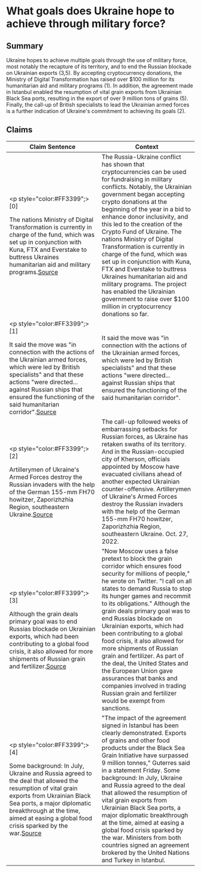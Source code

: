 # What goals does Ukraine hope to achieve through military force?

## Summary
Ukraine hopes to achieve multiple goals through the use of military force, most notably the recapture of its territory, and to end the Russian blockade on Ukrainian exports (3,5). By accepting cryptocurrency donations, the Ministry of Digital Transformation has raised over $100 million for its humanitarian aid and military programs (1). In addition, the agreement made in Istanbul enabled the resumption of vital grain exports from Ukrainian Black Sea ports, resulting in the export of over 9 million tons of grains (5). Finally, the call-up of British specialists to lead the Ukrainian armed forces is a further indication of Ukraine's commitment to achieving its goals (2).

## Claims
| Claim Sentence | Context |
|---|---|
|<p style="color:#FF3399";>[0]</p>The nations Ministry of Digital Transformation is currently in charge of the fund, which was set up in conjunction with Kuna, FTX and Everstake to buttress Ukraines humanitarian aid and military programs.<a href="https://cointelegraph.com/news/what-the-russia-ukraine-conflict-has-revealed-about-crypto" target="_blank">Source</a>| The Russia-Ukraine conflict has shown that cryptocurrencies can be used for fundraising in military conflicts. Notably, the Ukrainian government began accepting crypto donations at the beginning of the year in a bid to enhance donor inclusivity, and this led to the creation of the Crypto Fund of Ukraine. The nations Ministry of Digital Transformation is currently in charge of the fund, which was set up in conjunction with Kuna, FTX and Everstake to buttress Ukraines humanitarian aid and military programs. The project has enabled the Ukrainian government to raise over $100 million in cryptocurrency donations so far.|
|<p style="color:#FF3399";>[1]</p>It said the move was "in connection with the actions of the Ukrainian armed forces, which were led by British specialists" and that these actions "were directed... against Russian ships that ensured the functioning of the said humanitarian corridor".<a href="https://www.bbc.com/news/world-europe-63439760" target="_blank">Source</a>| It said the move was "in connection with the actions of the Ukrainian armed forces, which were led by British specialists" and that these actions "were directed... against Russian ships that ensured the functioning of the said humanitarian corridor".|
|<p style="color:#FF3399";>[2]</p>Artillerymen of Ukraine's Armed Forces destroy the Russian invaders with the help of the German 155-mm FH70 howitzer, Zaporizhzhia Region, southeastern Ukraine.<a href="https://www.cbsnews.com/news/russia-invasion-ukraine-signs-unraveling/" target="_blank">Source</a>| The call-up followed weeks of embarrassing setbacks for Russian forces, as Ukraine has retaken swaths of its territory. And in the Russian-occupied city of Kherson, officials appointed by Moscow have evacuated civilians ahead of another expected Ukrainian counter-offensive. Artillerymen of Ukraine's Armed Forces destroy the Russian invaders with the help of the German 155-mm FH70 howitzer, Zaporizhzhia Region, southeastern Ukraine. Oct. 27, 2022.|
|<p style="color:#FF3399";>[3]</p>Although the grain deals primary goal was to end Russias blockade on Ukrainian exports, which had been contributing to a global food crisis, it also allowed for more shipments of Russian grain and fertilizer.<a href="https://www.nytimes.com/live/2022/10/29/world/russia-ukraine-war-news" target="_blank">Source</a>| "Now Moscow uses a false pretext to block the grain corridor which ensures food security for millions of people," he wrote on Twitter. "I call on all states to demand Russia to stop its hunger games and recommit to its obligations." Although the grain deals primary goal was to end Russias blockade on Ukrainian exports, which had been contributing to a global food crisis, it also allowed for more shipments of Russian grain and fertilizer. As part of the deal, the United States and the European Union gave assurances that banks and companies involved in trading Russian grain and fertilizer would be exempt from sanctions.|
|<p style="color:#FF3399";>[4]</p>Some background: In July, Ukraine and Russia agreed to the deal that allowed the resumption of vital grain exports from Ukrainian Black Sea ports, a major diplomatic breakthrough at the time, aimed at easing a global food crisis sparked by the war.<a href="https://www.cnn.com/europe/live-news/russia-ukraine-war-news-10-28-22/index.html" target="_blank">Source</a>| "The impact of the agreement signed in Istanbul has been clearly demonstrated. Exports of grains and other food products under the Black Sea Grain Initiative have surpassed 9 million tonnes," Guterres said in a statement Friday. Some background: In July, Ukraine and Russia agreed to the deal that allowed the resumption of vital grain exports from Ukrainian Black Sea ports, a major diplomatic breakthrough at the time, aimed at easing a global food crisis sparked by the war. Ministers from both countries signed an agreement brokered by the United Nations and Turkey in Istanbul.|
